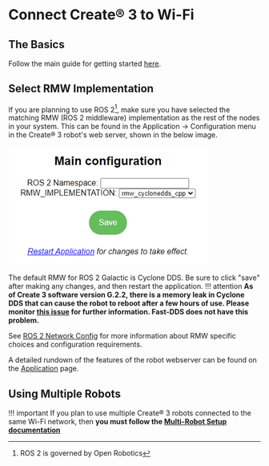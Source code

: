 # Connect Create® 3 to Wi-Fi
## The Basics
Follow the main guide for getting started [here](https://edu.irobot.com/create3-setup).

## Select RMW Implementation
If you are planning to use ROS 2[^1], make sure you have selected the matching RMW (ROS 2 middleware) implementation as the rest of the nodes in your system.
This can be found in the Application &rarr; Configuration menu in the Create® 3 robot's web server, shown in the below image.

![Application Configuration Detail](data/appconfig.png)

The default RMW for ROS 2 Galactic is Cyclone DDS.
Be sure to click "save" after making any changes, and then restart the application.
!!! attention
    **As of Create 3 software version G.2.2, there is a memory leak in Cyclone DDS that can cause the robot to reboot after a few hours of use. Please monitor [this issue](https://github.com/ros2/rmw_cyclonedds/issues/388) for further information. Fast-DDS does not have this problem.**

See [ROS 2 Network Config](xml-config.md) for more information about RMW specific choices and configuration requirements.

A detailed rundown of the features of the robot webserver can be found on the [Application](../webserver/application.md) page.

## Using Multiple Robots

!!! important
    If you plan to use multiple Create® 3 robots connected to the same Wi-Fi network, then **you must follow the [Multi-Robot Setup documentation](multi-robot.md)**

[^1]: ROS 2 is governed by Open Robotics

